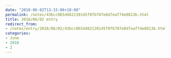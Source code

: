 ```yaml
---
date: "2018-06-02T13:15:06+10:00"
permalink: /notes/43bcc065d482139145f0fb707e8d7eaf74e0813b.html
title: 2018/06/02 entry
redirect_from:
- /notes/entry/2018/06/02/43bcc065d482139145f0fb707e8d7eaf74e0813b.html
categories:
- June
- 2018
- 2
---
```

